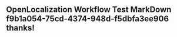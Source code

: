 <properties
ms.topic="hero-topic"
ms.test1="hero-topic"
ms.test2="test"/>

## OpenLocalization Workflow Test MarkDown f9b1a054-75cd-4374-948d-f5dbfa3ee906 thanks!
